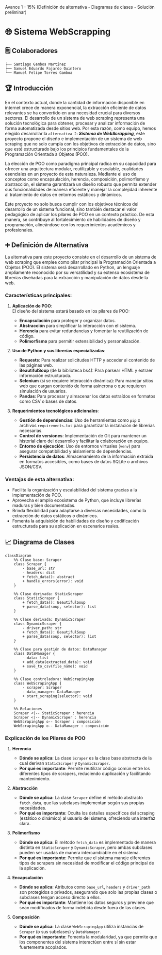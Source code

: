 Avance 1 - 15% (Definición de alternativa - Diagramas de clases - Solución preliminar)

# 🌐 Sistema WebScrapping

## 🗒️ Colaboradores

```
├── Santiago Gamboa Martínez
├── Samuel Eduardo Fajardo Quintero
└── Manuel Felipe Torres Gamboa
```

## 🏆 Introducción

En el contexto actual, donde la cantidad de información disponible en internet crece de manera exponencial, la extracción eficiente de datos relevantes se ha convertido en una necesidad crucial para diversos sectores. El desarrollo de un sistema de web scraping representa una solución tecnológica para obtener, procesar y analizar información de forma automatizada desde sitios web. Por esta razón, como equipo, hemos elegido desarrollar la `alternativa 2`: **_Sistema de WebScrapping_**, este proyecto propone el diseño e implementación de un sistema de web scraping que no solo cumpla con los objetivos de extracción de datos, sino que esté estructurado bajo los principios fundamentales de la Programación Orientada a Objetos (POO).

La elección de POO como paradigma principal radica en su capacidad para ofrecer una arquitectura modular, reutilizable y escalable, cualidades esenciales en un proyecto de esta naturaleza. Mediante el uso de conceptos como encapsulación, herencia, composición, polimorfismo y abstracción, el sistema garantizará un diseño robusto que permita extender sus funcionalidades de manera eficiente y manejar la complejidad inherente al tratamiento de datos en entornos estáticos y dinámicos.

Este proyecto no solo busca cumplir con los objetivos técnicos del desarrollo de un sistema funcional, sino también destacar el valor pedagógico de aplicar los pilares de POO en un contexto práctico. De esta manera, se contribuye al fortalecimiento de habilidades de diseño y programación, alineándose con los requerimientos académicos y profesionales.

## ➕ Definición de Alternativa

La alternativa para este proyecto consiste en el desarrollo de un sistema de web scraping que emplee como pilar principal la Programación Orientada a Objetos (POO). El sistema será desarrollado en Python, un lenguaje ampliamente reconocido por su versatilidad y su extenso ecosistema de librerías diseñadas para la extracción y manipulación de datos desde la web.

### Características principales:

1. **Aplicación de POO**:  
   El diseño del sistema estará basado en los pilares de POO:

   - **Encapsulación** para proteger y organizar datos.
   - **Abstracción** para simplificar la interacción con el sistema.
   - **Herencia** para evitar redundancias y fomentar la reutilización de código.
   - **Polimorfismo** para permitir extensibilidad y personalización.

2. **Uso de Python y sus librerías especializadas**:

   - **Requests**: Para realizar solicitudes HTTP y acceder al contenido de las páginas web.
   - **BeautifulSoup** (de la biblioteca bs4): Para parsear HTML y extraer información estructurada.
   - **Selenium** (si se requiere interacción dinámica): Para manejar sitios web que cargan contenido de forma asíncrona o que requieren simulación de usuarios.
   - **Pandas**: Para procesar y almacenar los datos extraídos en formatos como CSV o bases de datos.

3. **Requerimientos tecnológicos adicionales**:
   - **Gestión de dependencias**: Uso de herramientas como `pip` o archivos `requirements.txt` para garantizar la instalación de librerías necesarias.
   - **Control de versiones**: Implementación de Git para mantener un historial claro del desarrollo y facilitar la colaboración en equipo.
   - **Entorno de ejecución**: Uso de entornos virtuales (`venv`) para asegurar compatibilidad y aislamiento de dependencias.
   - **Persistencia de datos**: Almacenamiento de la información extraída en formatos accesibles, como bases de datos SQLite o archivos JSON/CSV.

### Ventajas de esta alternativa:

- Facilita la organización y escalabilidad del sistema gracias a la implementación de POO.
- Aprovecha el amplio ecosistema de Python, que incluye librerías maduras y bien documentadas.
- Brinda flexibilidad para adaptarse a diversas necesidades, como la extracción de datos estáticos o dinámicos.
- Fomenta la adquisición de habilidades de diseño y codificación estructurada para su aplicación en escenarios reales.

## 📈 Diagrama de Clases

```mermaid
classDiagram
    %% Clase base: Scraper
    class Scraper {
        - base_url: str
        - headers: dict
        + fetch_data(): abstract
        + handle_errors(error): void
    }

    %% Clase derivada: StaticScraper
    class StaticScraper {
        + fetch_data(): BeautifulSoup
        + parse_data(soup, selector): list
    }

    %% Clase derivada: DynamicScraper
    class DynamicScraper {
        - driver_path: str
        + fetch_data(): BeautifulSoup
        + parse_data(soup, selector): list
    }

    %% Clase para gestión de datos: DataManager
    class DataManager {
        - data: list
        + add_data(extracted_data): void
        + save_to_csv(file_name): void
    }

    %% Clase controladora: WebScrapingApp
    class WebScrapingApp {
        - scraper: Scraper
        - data_manager: DataManager
        + start_scraping(selector): void
    }

    %% Relaciones
    Scraper <|-- StaticScraper : herencia
    Scraper <|-- DynamicScraper : herencia
    WebScrapingApp o-- Scraper : composición
    WebScrapingApp o-- DataManager : composición
```

### **Explicación de los Pilares de POO**

1. **Herencia**  
   - **Dónde se aplica**: La clase `Scraper` es la clase base abstracta de la cual derivan `StaticScraper` y `DynamicScraper`.  
   - **Por qué es importante**: Permite reutilizar código común entre los diferentes tipos de scrapers, reduciendo duplicación y facilitando mantenimiento.  

2. **Abstracción**  
   - **Dónde se aplica**: La clase `Scraper` define el método abstracto `fetch_data`, que las subclases implementan según sus propias necesidades.  
   - **Por qué es importante**: Oculta los detalles específicos del scraping (estático o dinámico) al usuario del sistema, ofreciendo una interfaz clara.  

3. **Polimorfismo**  
   - **Dónde se aplica**: El método `fetch_data` es implementado de manera distinta en `StaticScraper` y `DynamicScraper`, pero ambas subclases pueden ser usadas de manera intercambiable en el sistema.  
   - **Por qué es importante**: Permite que el sistema maneje diferentes tipos de scrapers sin necesidad de modificar el código principal de la aplicación.  

4. **Encapsulación**  
   - **Dónde se aplica**: Atributos como `base_url`, `headers` y `driver_path` son protegidos o privados, asegurando que solo las propias clases o subclases tengan acceso directo a ellos.  
   - **Por qué es importante**: Mantiene los datos seguros y previene que sean modificados de forma indebida desde fuera de las clases.  

5. **Composición**  
   - **Dónde se aplica**: La clase `WebScrapingApp` utiliza instancias de `Scraper` (o sus subclases) y `DataManager`.  
   - **Por qué es importante**: Fomenta la modularidad, ya que permite que los componentes del sistema interactúen entre sí sin estar fuertemente acoplados.  
